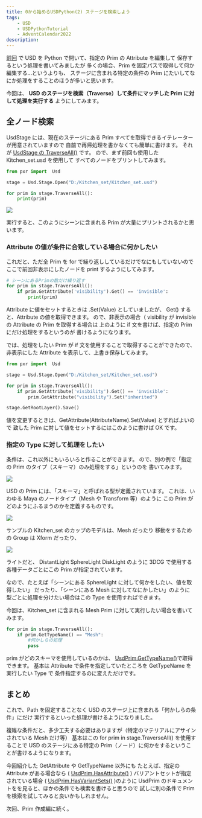 ```yaml
---
title: 0から始めるUSDPython(2) ステージを検索しよう
tags:
    - USD
    - USDPythonTutorial
    - AdventCalendar2022
description:
---
```


[前回](01_start_usdpython) で USD を Python で開いて、指定の Prim の Attribute を編集して
保存するという処理を書いてみましたが
多くの場合、Prim を固定パスで取得して何か編集する…というよりも、
ステージに含まれる特定の条件の Prim にたいしてなにか処理をすることのほうが多いと思います。

今回は、
**USD のステージを検索（Traverse）して条件にマッチした Prim に対して処理を実行する**
ようにしてみます。

## 全ノード検索

UsdStage には、現在のステージにある Prim すべてを取得できるイテレーターが用意されていますので
自前で再帰処理を書かなくても簡単に書けます。
それが [UsdStage の TraverseAll()](https://graphics.pixar.com/usd/dev/api/class_usd_stage.html#a71559921b1e48949207817b2fd8bd01b) です。
ので、まず前回も使用した Kitchen_set.usd を使用して
すべてのノードをプリントしてみます。

```python
from pxr import  Usd

stage = Usd.Stage.Open("D:/Kitchen_set/Kitchen_set.usd")

for prim in stage.TraverseAll():
    print(prim)
```

![](https://gyazo.com/bb1e117e09a3d2afbe81d9b7f59277c6.png)

実行すると、このようにシーンに含まれる Prim が大量にプリントされるかと思います。

### Attribute の値が条件に合致している場合に何かしたい

これだと、ただ全 Prim を for で繰り返ししているだけでなにもしていないので
ここで前回非表示にしたノードを print するようにしてみます。

```python
# シーンにあるPrimの数だけ繰り返す
for prim in stage.TraverseAll():
    if prim.GetAttribute('visibility').Get() == 'invisible':
        print(prim)
```

Attribute に値をセットするときは .Set(Value) としていましたが、
Get() すると、Attribute の値を取得できます。
ので、非表示の場合（ visibility が invisible の Attribute の Prim を取得する場合は
上のように if 文を書けば、指定の Prim にだけ処理をするというのが
書けるようになります。

では、処理をしたい Prim が if 文を使用することで取得することができたので、
非表示にした Attribute を表示して、上書き保存してみます。

```python
from pxr import  Usd

stage = Usd.Stage.Open("D:/Kitchen_set/Kitchen_set.usd")

for prim in stage.TraverseAll():
    if prim.GetAttribute('visibility').Get() == 'invisible':
        prim.GetAttribute("visibility").Set("inherited")

stage.GetRootLayer().Save()
```

値を変更するときは、GetAttribute(AttributeName).Set(Value) とすればよいので
致した Prim に対して値をセットするにはこのように書けば OK です。

### 指定の Type に対して処理をしたい

条件は、これ以外にもいろいろと作ることができます。
ので、別の例で「指定の Prim のタイプ（スキーマ）のみ処理をする」というのを
書いてみます。

![](https://gyazo.com/5ec584cdd6c95b1b78c66fde75edcdd0.png)

USD の Prim には、「スキーマ」と呼ばれる型が定義されています。
これは、いわゆる Maya のノードタイプ（Mesh や Transform 等）のように
この Prim がどのようにふるまうのかを定義するものです。

![](https://gyazo.com/b46318a1ecdd6a1d97850154beb53b29.png)

サンプルの Kitchen_set のカップのモデルは、Mesh だったり
移動をするための Group は Xform だったり、

![](https://gyazo.com/cd27ed63643acc747eb793b66bbfee2e.png)

ライトだと、 DistantLight SphereLight DiskLight のように
3DCG で使用する各種データごとにこの Prim が指定されています。

なので、たとえば「シーンにある SphereLight に対して何かをしたい、値を取得したい」
だったり、「シーンにある Mesh に対してなにかしたい」のように
型ごとに処理を分けたい場合はこの Type を使用すればできます。

今回は、Kitchen_set に含まれる Mesh Prim に対して実行したい場合を書いてみます。

```python
for prim in stage.TraverseAll():
    if prim.GetTypeName() == "Mesh":
        #何かしらの処理
        pass
```

prim がどのスキーマを使用しているのかは、 [UsdPrim.GetTypeName()](https://graphics.pixar.com/usd/dev/api/class_usd_prim.html#a8cc8a084710338ce2de6eeba7872c194)で取得できます。
基本は Attribute で条件を指定していたところを GetTypeName を実行したい Type で
条件指定するのに変えただけです。

## まとめ

これで、Path を固定することなく USD のステージ上に含まれる「何かしらの条件」にだけ
実行するといった処理が書けるようになりました。

複雑な条件だと、多少工夫する必要はありますが（特定のマテリアルにアサインされている Mesh だけ等）
基本はこの for prim in stage.TraverseAll() を使用することで
USD のステージにある特定の Prim（ノード）に何かをするということが書けるようになります。

今回紹介した GetAttribute や GetTypeName 以外にも
たとえば、指定の Attribute がある場合なら ( [UsdPrim.HasAttribute()](https://graphics.pixar.com/usd/dev/api/class_usd_prim.html#a6092b2a26c8f94cf68eb77e45bd1f8d5) ) バリアントセットが指定されている場合 ( [UsdPrim.HasVariantSets()](https://graphics.pixar.com/usd/dev/api/class_usd_prim.html#a87443b32a72f95ca96d960b4e96cbf02) )のように
UsdPrim のドキュメントをを見ると、ほかの条件でも検索を書けると思うので
試しに別の条件で Prim を検索を試してみると良いかもしれません。

次回、Prim 作成編に続く。
